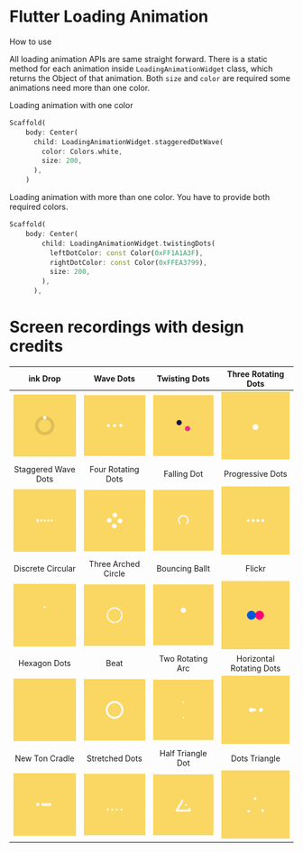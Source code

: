# Flutter Loading Animation

How to use

All loading animation APIs are same straight forward. There is a static method for each animation inside `LoadingAnimationWidget` class, which returns the Object of that animation. Both `size` and `color` are required some animations need more than one color.

Loading animation with one color
```dart
Scaffold(
    body: Center(
      child: LoadingAnimationWidget.staggeredDotWave(
        color: Colors.white,
        size: 200,
      ),
    )
```
Loading animation with more than one color. You have to provide both required colors.
```dart
Scaffold(
    body: Center(
        child: LoadingAnimationWidget.twistingDots(
          leftDotColor: const Color(0xFF1A1A3F),
          rightDotColor: const Color(0xFFEA3799),
          size: 200,
        ),
      ),
```
# Screen recordings with design credits

| ink Drop  | Wave Dots | Twisting Dots | Three Rotating Dots |
| :---:  | :---:  | :---:  | :---:  |
|   <img src='https://raw.githubusercontent.com/watery-desert/assets/main/loading_animation_widget/inkDrop.gif' width='150'>    |   <img src='https://raw.githubusercontent.com/watery-desert/assets/main/loading_animation_widget/waveDots.gif' width='150'>   |   <img src='https://raw.githubusercontent.com/watery-desert/assets/main/loading_animation_widget/twistingDots.gif' width='150'>   |   <img src='https://raw.githubusercontent.com/watery-desert/assets/main/loading_animation_widget/threeRotatingDots.gif' width='150'>  |
| Staggered Wave Dots  | Four Rotating Dots | Falling Dot | Progressive Dots |
| <img src='https://raw.githubusercontent.com/watery-desert/assets/main/loading_animation_widget/staggeredDotsWave.gif' width='150'>  | <img src='https://raw.githubusercontent.com/watery-desert/assets/main/loading_animation_widget/fourRotatingDots.gif' width='150'>  |  <img src='https://raw.githubusercontent.com/watery-desert/assets/main/loading_animation_widget/fallingDot.gif' width='150'> |  <img src='https://raw.githubusercontent.com/watery-desert/assets/main/loading_animation_widget/progressiveDots.gif' width='150'>  |
| Discrete Circular  | Three Arched Circle | Bouncing Ballt | Flickr |
| <img src='https://raw.githubusercontent.com/watery-desert/assets/main/loading_animation_widget/discreteCircular.gif' width='150'>  | <img src='https://raw.githubusercontent.com/watery-desert/assets/main/loading_animation_widget/threeArchedCircle.gif' width='150'>  |  <img src='https://raw.githubusercontent.com/watery-desert/assets/main/loading_animation_widget/bouncingBall.gif' width='150'> |  <img src='https://raw.githubusercontent.com/watery-desert/assets/main/loading_animation_widget/flickr.gif' width='150'>  |
| Hexagon Dots  | Beat | Two Rotating Arc | Horizontal Rotating Dots |
| <img src='https://raw.githubusercontent.com/watery-desert/assets/main/loading_animation_widget/hexagonDots.gif' width='150'>  | <img src='https://raw.githubusercontent.com/watery-desert/assets/main/loading_animation_widget/beat.gif' width='150'>  |  <img src='https://raw.githubusercontent.com/watery-desert/assets/main/loading_animation_widget/twoRotatingArc.gif' width='150'> |  <img src='https://raw.githubusercontent.com/watery-desert/assets/main/loading_animation_widget/horizontalRotatingDots.gif' width='150'>  |
| New Ton Cradle  | Stretched Dots | Half Triangle Dot | Dots Triangle |
| <img src='https://raw.githubusercontent.com/watery-desert/assets/main/loading_animation_widget/newtonCradle.gif' width='150'>  | <img src='https://raw.githubusercontent.com/watery-desert/assets/main/loading_animation_widget/stretchedDots.gif' width='150'>  |  <img src='https://raw.githubusercontent.com/watery-desert/assets/main/loading_animation_widget/halfTriangleDot.gif' width='150'> |  <img src='https://raw.githubusercontent.com/watery-desert/assets/main/loading_animation_widget/dotsTriangle.gif' width='150'>  |



